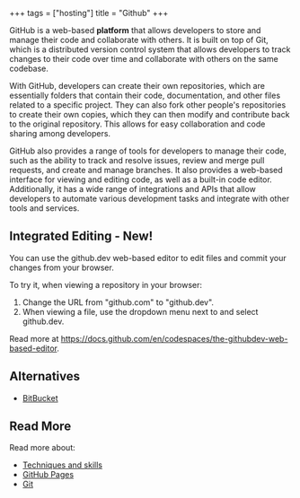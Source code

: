 +++
tags = ["hosting"]
title = "Github"
+++


GitHub is a web-based **platform** that allows developers to store and manage 
their code and collaborate with others. It is built on top of Git, 
which is a distributed version control system that allows developers 
to track changes to their code over time and collaborate with others 
on the same codebase.

With GitHub, developers can create their own repositories, 
which are essentially folders that contain their code, documentation, 
and other files related to a specific project. 
They can also fork other people's repositories to create their own copies, 
which they can then modify and contribute back to the original repository. 
This allows for easy collaboration and code sharing among developers.

GitHub also provides a range of tools for developers to manage their code, 
such as the ability to track and resolve issues, review and 
merge pull requests, and create and manage branches. It also provides a 
web-based interface for viewing and editing code, as well as a built-in 
code editor. Additionally, it has a wide range of integrations and 
APIs that allow developers to automate various development tasks and 
integrate with other tools and services.

## Integrated Editing - New!

You can use the github.dev web-based editor to edit files and 
commit your changes from your browser. 

To try it, when viewing a repository in your browser:

1. Change the URL from "github.com" to "github.dev".
2. When viewing a file, use the dropdown menu next to  and select github.dev.

Read more at <https://docs.github.com/en/codespaces/the-githubdev-web-based-editor>.

## Alternatives

- [BitBucket](./bitbucket.md)

## Read More

Read more about:

- [Techniques and skills](../techniques/github/)
- [GitHub Pages](./github-pages.md)
- [Git](../tools/git/)
